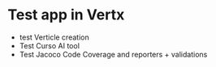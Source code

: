 # Test app in Vertx
* test Verticle creation
* Test Curso AI tool
* Test Jacoco Code Coverage and reporters + validations
